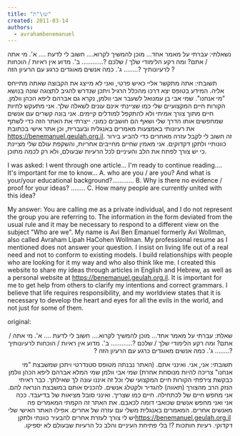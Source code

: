 ```yaml
---
title: "שו\"ת"
created: 2011-03-14
authors: 
  - avrahambenemanuel
---
```

נשאלתי: עברתי על מאמר אחד... מוכן להמשיך לקרוא.... חשוב לי לדעת .... א'. מי אתה / אתם? ומה רקע הלימודי שלך / שלכם ?............ ב'. מדוע אין ראיות / הוכחות לרעיונותיך ?........ ג'. כמה אנשים מאוגדים כרגע עם הרעיון הזה ?

תשובתי: אתה מתקשר אליי כאיש פרטי, ואני לא מייצג את הקבוצה שאתה מתייחס אליה. המידע בטופס יצא דרכו מהכלל הרגיל ויתכן שנדרש להגיב לתצוגה שונה בנושא "מי אנחנו". שמי אבי בן עמנואל לשעבר אבי וולמן, נקרא גם אברהם ליפא הכהן וולמן. הקורות חיים המקצועיים שלי כמו שציינתי אינם עונים לשאלה שלך. אני מתעקש לחיות חיים מתוך צורך אמיתי ולא להתקפל למודלים קיימים. אני בונה קשרים עם אנשים שמחפשים אותו הדרך שלי ושאף הם חושבים כמוני. ייצרתי את האתר הזה כדי לשתף את רעיונותי באמצעות מאמרים באנגלית ובעברית, וכן אתר אישי בכתובת https://benemanuel.geulah.org.il. זה חשוב לי לקבל עזרה מאחרים כדי להביע בירור כוונותיי ולתקן דקדוקים. אני מאמין שחיים מחייבים אחריות, והשקפת עולם שלי מציינת כי יש צורך לפתח את הלב והעיניים לכל הרעיות שבעולם, ולא רק לכמה מתוכן.


I was asked: I went through one article... I'm ready to continue reading.... It's important for me to know... A. who are you / are you? And what is your/your educational background?............ B. Why is there no evidence / proof for your ideas? ........ C. How many people are currently united with this idea?

My answer: You are calling me as a private individual, and I do not represent the group you are referring to. The information in the form deviated from the usual rule and it may be necessary to respond to a different view on the subject "Who are we". My name is Avi Ben Emanuel formerly Avi Wollman, also called Avraham Lipah HaCohen Wollman. My professional resume as I mentioned does not answer your question. I insist on living life out of a real need and not to conform to existing models. I build relationships with people who are looking for it my way and who also think like me. I created this website to share my ideas through articles in English and Hebrew, as well as a personal website at https://benemanuel.geulah.org.il. It is important for me to get help from others to clarify my intentions and correct grammars. I believe that life requires responsibility, and my worldview states that it is necessary to develop the heart and eyes for all the evils in the world, and not just for some of them.

original:
<div dir="rtl">

שאלת: עברתי על מאמר אחד... מוכן להמשיך לקרוא.... חשוב לי לדעת .... א'. מי אתה / אתם? ומה רקע הלימודי שלך / שלכם ?............ ב'. מדוע אין ראיות / הוכחות לרעיונותיך ?........ ג'. כמה אנשים מאוגדים כרגע עם הרעיון הזה ?

תשובתי: אני, אני. ואינני אתם. (האתר נבנתה מטופס סטנדרטי ויתכן שמשבצת "מי אנחנו" צריכה להיות מנוסחת אחרת) שמי אבי וולמן שמי המלא אברהם ליפא הכהן וולמן כבקשת צירפתי הקורות חיים המקצועי שלי וכל זה איננו עונה לך שאילתך. כבר ראיתי הנזק הרב מהצורך (תאווה) להגדיר ולקטלג אנשים. להכניס אותם במשבצת הנראה להם. אני מחפש חיים של לכתחילה. חיים כמו שצריך. ואינני סובל מציאות של בדיעבד. ככה אני ואני מחפש אנשים שכואבי דומה לכאבם. את האתר זה הקמתי המאמרים פה מאנשים אחרים. המאמרים באנגלית משלי עם עזרה של אחרים. אפילו האתר האישי שלי https://benemanuel.geulah.org.il ‎‏ יש לי צורך לעזרת אחרים להבעיר כוונתי ולתקן דקדוקי. רעיות חותכות ?! בלי פתיחת העיניים והלב כל הרעיות שבעולם לא יספיקו.
</div>